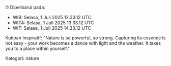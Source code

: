 ⏰ Diperbarui pada:
- WIB: Selasa, 1 Juli 2025 12.33.12 UTC
- WITA: Selasa, 1 Juli 2025 13.33.12 UTC
- WIT: Selasa, 1 Juli 2025 14.33.12 UTC

Kutipan Inspiratif:
"Nature is so powerful, so strong. Capturing its essence is not easy - your work becomes a dance with light and the weather. It takes you to a place within yourself."


Kategori: nature

